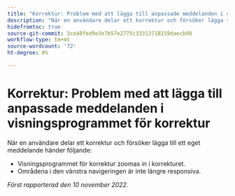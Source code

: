 ```yaml
---
title: "Korrektur: Problem med att lägga till anpassade meddelanden i visningsprogrammet för korrektur"
description: "När en användare delar ett korrektur och försöker lägga till ett eget meddelande uppstår problem."
hidefromtoc: true
source-git-commit: 3ce48fed9e3e7b57e2775c33313718159daecb98
workflow-type: tm+mt
source-wordcount: '72'
ht-degree: 0%

---
```



# Korrektur: Problem med att lägga till anpassade meddelanden i visningsprogrammet för korrektur

<!--This is on both the WF and WFP TOCs-->

När en användare delar ett korrektur och försöker lägga till ett eget meddelande händer följande:

* Visningsprogrammet för korrektur zoomas in i korrekturet.
* Områdena i den vänstra navigeringen är inte längre responsiva.

_Först rapporterad den 10 november 2022._


